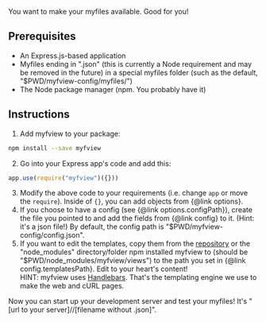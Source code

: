 You want to make your myfiles available. Good for you!

## Prerequisites
* An Express.js-based application
* Myfiles ending in ".json" (this is currently a Node requirement and may be removed in the future)
in a special myfiles folder (such as the default, "$PWD/myfview-config/myfiles/")
* The Node package manager (npm. You probably have it)

## Instructions
1. Add myfview to your package:
```sh
npm install --save myfview
```
2. Go into your Express app's code and add this:
```js
app.use(require("myfview")({}))
```
3. Modify the above code to your requirements (i.e. change `app` or move the `require`). Inside of `{}`, you can add objects from {@link options}.
4. If you choose to have a config (see {@link options.configPath}), create the file you pointed to and add the fields from {@link config} to it. (Hint: it's a json file!) By default, the config path is "$PWD/myfview-config/config.json".
5. If you want to edit the templates, copy them from the [repository](https://github.com/bleonard252/myfview/tree/master/views) or the "node_modules" directory/folder npm installed myfview to (should be "$PWD/node_modules/myfview/views") to the path you set in {@link config.templatesPath}. Edit to your heart's content!<br/> HINT: <!--By default,--> myfview uses [Handlebars](https://handlebarsjs.com/guide/). That's the templating engine we use to make the web and cURL pages.

Now you can start up your development server and test your myfiles! It's "[url to your server]//[filename without .json]".